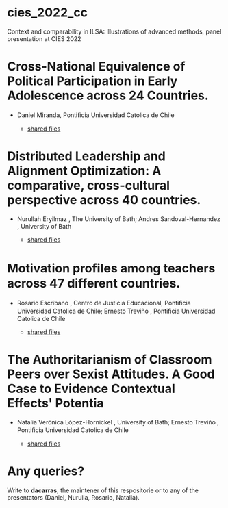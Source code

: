 # cies_2022_cc

Context and comparability in ILSA: Illustrations of advanced methods, panel presentation at CIES 2022


# Cross-National Equivalence of Political Participation in Early Adolescence across 24 Countries.

- Daniel Miranda, Pontiﬁcia Universidad Catolica de Chile

	+ [shared files](https://www.dropbox.com/sh/z7xpkkw3yg1s0y3/AABV32ZtEjkmlT2663dPMEpAa?dl=0)


# Distributed Leadership and Alignment Optimization: A comparative, cross-cultural perspective across 40 countries.

- Nurullah Eryilmaz , The University of Bath; Andres Sandoval-Hernandez , University of Bath

	+ [shared files](https://www.dropbox.com/sh/duoye6c2zpbnpq8/AACqsaOih9NAHs2FJe81N3e-a?dl=0)

# Motivation proﬁles among teachers across 47 different countries.

- Rosario Escribano , Centro de Justicia Educacional, Pontiﬁcia Universidad Catolica de Chile; Ernesto Treviño , Pontiﬁcia Universidad Catolica de Chile

	+ [shared files](https://www.dropbox.com/sh/x0vi86n56pjm8om/AADv1qVaVi9gOA0IK_g1yedLa?dl=0)


# The Authoritarianism of Classroom Peers over Sexist Attitudes. A Good Case to Evidence Contextual Effects' Potentia

- Natalia Verónica López-Hornickel , University of Bath; Ernesto Treviño , Pontiﬁcia Universidad Catolica de Chile

	+ [shared files](https://www.dropbox.com/sh/ap4t7fqss69hgqf/AABa2dGK7OjhISqTiuTLSuHra?dl=0)


# Any queries?

Write to **dacarras**, the maintener of this respositorie or to any of the presentators (Daniel, Nurulla, Rosario, Natalia).
